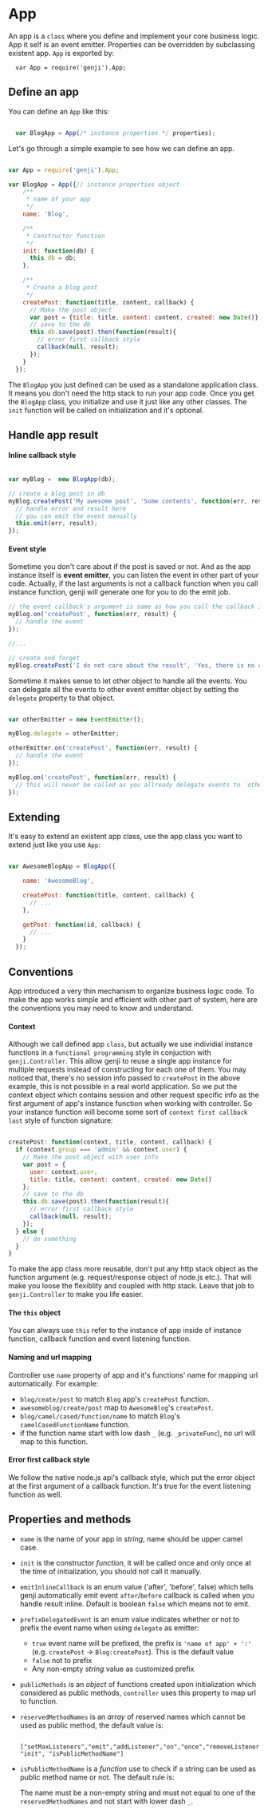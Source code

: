App
=========

An app is a `class` where you define and implement your core business logic. App it self is an event emitter. Properties can be overridden by subclassing existent app. `App` is exported by:

```
  var App = require('genji').App;
```

## Define an app

You can define an `App` like this:

```javascript

  var BlogApp = App(/* instance properties */ properties);

```
Let's go through a simple example to see how we can define an app.

```javascript

var App = require('genji').App;

var BlogApp = App({// instance properties object
    /**
     * name of your app
     */
    name: 'Blog',

    /**
     * Constructor function
     */
    init: function(db) {
      this.db = db;
    },

    /**
     * Create a blog post
     */
    createPost: function(title, content, callback) {
      // Make the post object
      var post = {title: title, content: content, created: new Date()};
      // save to the db
      this.db.save(post).then(function(result){
        // error first callback style
        callback(null, result);
      });
    }
  });

```

The `BlogApp` you just defined can be used as a standalone application class. It means you don't need the http stack to run your app code. Once you get the `BlogApp` class, you initialize and use it just like any other classes. The `init` function will be called on initialization and it's optional.

## Handle app result

#### Inline callback style

```javascript

var myBlog =  new BlogApp(db);

// create a blog post in db
myBlog.createPost('My awesome post', 'Some contents', function(err, result) {
  // handle error and result here
  // you can emit the event manually
  this.emit(err, result);
});

```

#### Event style

Sometime you don't care about if the post is saved or not. And as the app instance itself is **event emitter**, you can listen the event in other part of your code. Actually, if the last arguments is not a callback function when you call instance function, genji will generate one for you to do the emit job.


```javascript
// the event callback's argument is same as how you call the callback in the `createPost` function
myBlog.on('createPost', function(err, result) {
  // handle the event
});

//...

// create and forget
myBlog.createPost('I do not care about the result', 'Yes, there is no callback after me.');
```

Sometime it makes sense to let other object to handle all the events. You can delegate all the events to other event emitter object by setting the `delegate` property to that object.

```javascript

var otherEmitter = new EventEmitter();

myBlog.delegate = otherEmitter;

otherEmitter.on('createPost', function(err, result) {
  // handle the event
});

myBlog.on('createPost', function(err, result) {
  // this will never be called as you allready delegate events to `otherEmitter`
});

```

## Extending

It's easy to extend an existent app class, use the app class you want to extend just like you use `App`:

```javascript

var AwesomeBlogApp = BlogApp({

    name: 'AwesomeBlog',

    createPost: function(title, content, callback) {
      // ...
    },

    getPost: function(id, callback) {
      // ...
    }
  });

```

## Conventions

App introduced a very thin mechanism to organize business logic code. To make the app works simple and efficient with other part of system, here are the conventions you may need to know and understand.

#### Context

Although we call defined app `class`, but actually we use individial instance functions in a `functional programming` style in conjuction with `genji.Controller`. This allow genji to reuse a single app instance for multiple requests instead of constructing for each one of them. You may noticed that, there's no session info passed to `createPost` in the above example, this is not possible in a real world application. So we put the context object which contains session and other request specific info as the first argument of app's instance function when working with controller. So your instance function will become some sort of `context first callback last` style of function signature:

```javascript

createPost: function(context, title, content, callback) {
  if (context.group === 'admin' && context.user) {
    // Make the post object with user info
    var post = {
      user: context.user,
      title: title, content: content, created: new Date()
    };
    // save to the db
    this.db.save(post).then(function(result){
      // error first callback style
      callback(null, result);
    });
  } else {
    // do something
  }
}

```

To make the app class more reusable, don't put any http stack object as the function argument (e.g. request/response object of node.js etc.). That will make you loose the flexiblity and coupled with http stack.
Leave that job to `genji.Controller` to make you life easier.

#### The `this` object

You can always use `this` refer to the instance of app inside of instance function, callback function and event listening function.


#### Naming and url mapping

Controller use `name` property of app and it's functions' name for mapping url automatically. For example:

 - `blog/ceate/post` to match `Blog` app's `createPost` function.
 - `awesomeblog/create/post` map to `AwesomeBlog`'s `createPost`.
 - `blog/camel/cased/function/name` to match `Blog`'s `camelCasedFunctionName` function.
 - if the function name start with low dash `_` (e.g. `_privateFunc`), no url will map to this function.

#### Error first callback style

We follow the native node.js api's callback style, which put the error object at the first argument of a callback function. It's true for the event listening function as well.

## Properties and methods

- `name` is the name of your app in *string*, name should be upper camel case.

- `init` is the constructor *function*, it will be called once and only once at the time of initialization, you should not call it manually.

- `emitInlineCallback` is an enum value ('after', 'before', false) which tells genji automatically emit event `after`/`before` callback is called when you handle result inline. Default is boolean `false` which means not to emit.

- `prefixDelegatedEvent` is an enum value indicates whether or not to prefix the event name when using `delegate` as emitter:
    - `true` event name will be prefixed, the prefix is `'name of app' + ':'` (e.g. `createPost` -> `Blog:createPost`). This is the default value
    - `false` not to prefix
    - Any non-empty *string* value as customized prefix

- `publicMethods` is an *object* of functions created upon initialization which considered as public methods, `controller` uses this property to map url to function.

- `reservedMethodNames` is an *array* of reserved names which cannot be used as public method, the default value is:

    ```
      ["setMaxListeners","emit","addListener","on","once","removeListener","removeAllListeners","listeners", "init", "isPublicMethodName"]
    ```

- `isPublicMethodName` is a *function* use to check if a string can be used as public method name or not. The default rule is:

    The name must be a non-empty string and must not equal to one of the `reservedMethodNames` and not start with lower dash `_`.

